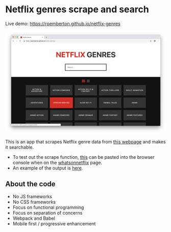 # Netflix genres scrape and search

Live demo: https://rpemberton.github.io/netflix-genres

![screenshot](docs/screenshot.png)

This is an app that scrapes Netflix genre data from [this webpage](https://whatsonnetflix.com/netflix-hacks/the-netflix-id-bible-every-category-on-netflix) and makes it searchable.

* To test out the scrape function, [this](src/model/scrape.js) can be pasted into the browser console when on the [whatsonnetflix](https://whatsonnetflix.com/netflix-hacks/the-netflix-id-bible-every-category-on-netflix) page.
* An example of the output is [here](src/model/genres.json).

## About the code
* No JS frameworks
* No CSS frameworks
* Focus on functional programming
* Focus on separation of concerns
* Webpack and Babel
* Mobile first / progressive enhancement
